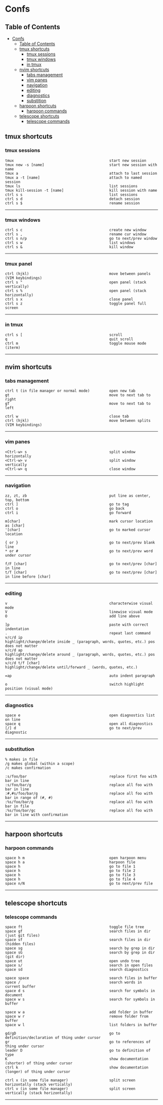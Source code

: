 # Confs

## Table of Contents
- [Confs](#confs)
  - [Table of Contents](#table-of-contents)
  - [tmux shortcuts](#tmux-shortcuts)
    - [tmux sessions](#tmux-sessions)
    - [tmux windows](#tmux-windows)
    - [in tmux](#in-tmux)
  - [nvim shortcuts](#nvim-shortcuts)
    - [tabs management](#tabs-management)
    - [vim panes](#vim-panes)
    - [navigation](#navigation)
    - [editing](#editing)
    - [diagnostics](#diagnostics)
    - [substition](#substition)
  - [harpoon shortcuts](#harpoon-shortcuts)
    - [harpoon commands](#harpoon-commands)
  - [telescope shortcuts](#telescope-shortcuts)
    - [telescope commands](#telescope-commands)
## tmux shortcuts
### tmux sessions
```
tmux                                            start new session
tmux new -s [name]                              start new session with name
tmux a                                          attach to last session
tmux a -t [name]                                attach to named session
tmux ls                                         list sessions
tmux kill-session -t [name]                     kill session with name
ctrl s s                                        list sessions
ctrl s d                                        detach session
ctrl s $                                        rename session
```
----------------------------------------------------------------------------------------------------------------

### tmux windows
```
ctrl s c                                        create new window
ctrl s ,                                        rename cur window
ctrl s n/p                                      go to next/prev window
ctrl s w                                        list windows
ctrl s &                                        kill window
```
----------------------------------------------------------------------------------------------------------------

### tmux panel
```
ctrl (hjkl)                                     move between panels (VIM keybindings)
ctrl s "                                        open panel (stack vertically)
ctrl s %                                        open panel (stack horizontally)
ctrl s x                                        close panel
ctrl s z                                        toggle panel full screen
```
----------------------------------------------------------------------------------------------------------------

### in tmux
```
ctrl s [                                        scroll
q                                               quit scroll
ctrl m                                          toggle mouse mode (iterm)
```
----------------------------------------------------------------------------------------------------------------

## nvim shortcuts
### tabs management
```
ctrl t (in file manager or normal mode)         open new tab
gt                                              move to next tab to right
gT                                              move to next tab to left

ctrl w                                          close tab
ctrl (hjkl)                                     move between splits (VIM keybindings)
```
----------------------------------------------------------------------------------------------------------------

### vim panes
```
<Ctrl-w> s                                      split window horizontally
<Ctrl-w> v                                      split window vertically
<Ctrl-w> q                                      close window
```
----------------------------------------------------------------------------------------------------------------

### navigation
```
zz, zt, zb                                      put line as center, top, bottom
ctrl ]                                          go to tag
ctrl o                                          go back
ctrl i                                          go forward

m[char]                                         mark cursor location as [char]
'[char]                                         go to marked cursor location

{ or }                                          go to next/prev blank line
* or #                                          go to next/prev word under cursor

f/F [char]                                      go to next/prev [char] in line
t/T [char]                                      go to next/prev [char] in line before [char]
```
----------------------------------------------------------------------------------------------------------------

### editing
```
v                                               characterwise visual mode
V                                               linewise visual mode
O                                               add line above

]p                                              paste with correct indentation
.                                               repeat last command
v/c/d ip                                        highlight/change/delete inside _ (paragraph, words, quotes, etc.) pos does not matter
v/c/d ap                                        highlight/change/delete around _ (paragraph, words, quotes, etc.) pos does not matter
v/c/d t/f [char]                                highlight/change/delete until/forward _ (words, quotes, etc.)

=ap                                             auto indent paragraph

o                                               switch highlight position (visual mode)
```
----------------------------------------------------------------------------------------------------------------

### diagnostics
```
space e                                         open diagnostics list on line
space q                                         open all diagnostics
[/] d                                           go to next/prev diagnostic
```
----------------------------------------------------------------------------------------------------------------

### substitution
```
% makes in file
/g makes global (within a scope)
/c makes confirmation

:s/foo/bar                                      replace first foo with bar in line
:s/foo/bar/g                                    replace all foo with bar in line
:#,#s/foo/bar/g                                 replace all foo with bar in range of (#, #)
:%s/foo/bar/g                                   replace all foo with bar in file
:%s/foo/bar/gc                                  replace all foo with bar in line with confirmation
```
----------------------------------------------------------------------------------------------------------------
## harpoon shortcuts
### harpoon commands
```
space h m                                       open harpoon menu
space h a                                       harpoon file
space h                                         go to file 1
space h                                         go to file 2
space h                                         go to file 3
space h                                         go to file 4
space n/N                                       go to next/prev file
```
----------------------------------------------------------------------------------------------------------------

## telescope shortcuts
### telescope commands
```
space ft                                        toggle file tree
space gf                                        search files in dir (just git files)
space sf                                        search files in dir (hidden files)
space sg                                        search by grep in dir
space sG                                        search by grep in dir (git dir)
space ut                                        open undo tree
space s/                                        search in open files
space sd                                        search diagnostics

space space                                     search files in buffer
space /                                         search words in current buffer
space d s                                       search for symbols in document
space w s                                       search for symbols in buffer

space w a                                       add folder in buffer
space w r                                       remove folder from buffer
space w l                                       list folders in buffer

gd/gD                                           go to definition/declaration of thing under cursor
gr                                              go to references of thing under cursor
leader D                                        go to definition of type
K                                               show documentation (shorter) of thing under cursor
ctrl k                                          show documentation (longer) of thing under cursor

ctrl x (in some file manager)                   split screen horizontally (stack vertically) 
ctrl v (in some file manager)                   split screen vertically (stack horizontally)
```
----------------------------------------------------------------------------------------------------------------
